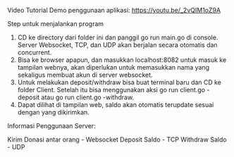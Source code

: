 Video Tutorial Demo penggunaan aplikasi: https://youtu.be/_2vQIM1oZ9A

Step untuk menjalankan program

1. CD ke directory dari folder ini dan panggil go run main.go di console. Server Websocket, TCP, dan UDP akan berjalan secara otomatis dan concurrent.
2. Bisa ke browser apapun, dan masukkan localhost:8082 untuk masuk ke tampilan webnya, akan diperlukan untuk memasukkan nama yang sekaligus membuat akun di server websocket.
3. Untuk melakukan deposit/withdraw bisa buat terminal baru dan CD ke folder Client. Setelah itu bisa menggunakan aksi go run client.go -deposit atau go run client.go -withdraw.
4. Dapat dilihat di tampilan web, saldo akan otomatis terupdate sesuai dengan yang dikirimkan.

Informasi Penggunaan Server:

Kirim Donasi antar orang - Websocket
Deposit Saldo - TCP
Withdraw Saldo - UDP
